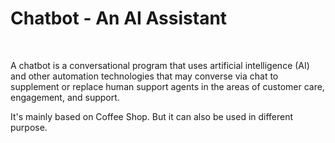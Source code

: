 <h1>Chatbot - An AI Assistant</h1><br>
<p>A chatbot is a conversational program that uses artificial intelligence (AI) and other automation technologies that may converse via chat to supplement or replace human support agents in the areas of customer care, engagement, and support.</p>

It's mainly based on Coffee Shop. But it can also be used in different purpose.
